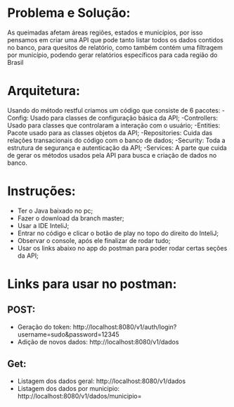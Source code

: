 # Problema e Solução:
As queimadas afetam áreas regiões, estados e municípios, por isso pensamos em criar uma API que pode tanto listar todos os dados contidos no banco, para quesitos de relatório, como também contém uma filtragem por município, podendo gerar relatórios específicos para cada região do Brasil

# Arquitetura:
Usando do método restful criamos um código que consiste de 6 pacotes:
-Config: Usado para classes de configuração básica da API;
-Controllers: Usado para classes que controlaram a interação com o usuário;
-Entities: Pacote usado para as classes objetos da API;
-Repositories: Cuida das relações transacionais do código com o banco de dados;
-Security: Toda a estrutura de segurança e autenticação da API;
-Services: A parte que cuida de gerar os métodos usados pela API para busca e criação de dados no banco. 

# Instruções:
- Ter o Java baixado no pc;
- Fazer o download da branch master;
- Usar a IDE InteliJ;
- Entrar no código e clicar o botão de play no topo do direito do InteliJ;
- Observar o console, após ele finalizar de rodar tudo;
- Usar os links abaixo no app do postman para poder rodar certas seções da API;

# Links para usar no postman:
## POST:
- Geração do token: http://localhost:8080/v1/auth/login?username=sudo&password=12345
- Adição de novos dados: http://localhost:8080/v1/dados
## Get:
- Listagem dos dados geral: http://localhost:8080/v1/dados
- Listagem dos dados por municipio: http://localhost:8080/v1/dados/municipio=<municipio desejado>

